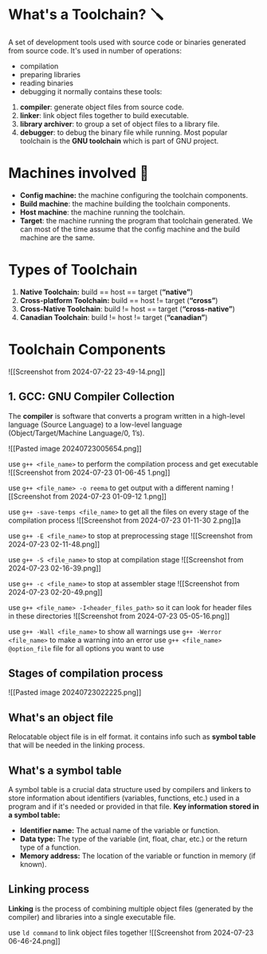 # What's a Toolchain? 🪛
A set of development tools used with source code or binaries generated from source code. It's used in number of operations:
- compilation
- preparing libraries
- reading binaries
- debugging
it normally contains these tools:
1. **compiler**: generate object files from source code.
2. **linker**: link object files together to build executable.
3. **library archiver**: to group a set of object files to a library file.
4. **debugger**: to debug the binary file while running.
Most popular toolchain is the **GNU toolchain** which is part of GNU project.

# Machines involved 🎰
- **Config machine:** the machine configuring the toolchain components.
- **Build machine**: the machine building the toolchain components.
- **Host machine**: the machine running the toolchain.
- **Target**: the machine running the program that toolchain generated.
We can most of the time assume that the config machine and the build machine are the same.
# Types of Toolchain
1. **Native Toolchain:** build == host == target (**“native”**)
3. **Cross-platform Toolchain:** build == host != target (**“cross”**)
4. **Cross-Native Toolchain**: build != host == target (**“cross-native”**)
5. **Canadian Toolchain**: build != host != target (**“canadian”**)
# Toolchain Components 

![[Screenshot from 2024-07-22 23-49-14.png]]

## 1. GCC: GNU Compiler Collection
The **compiler** is software that converts a program written in a high-level language (Source Language) to a low-level language (Object/Target/Machine Language/0, 1’s).

![[Pasted image 20240723005654.png]]

use `g++ <file_name>` to perform the compilation process and get executable
![[Screenshot from 2024-07-23 01-06-45 1.png]]

use `g++ <file_name> -o reema` to get output with a different naming
![[Screenshot from 2024-07-23 01-09-12 1.png]]

use `g++ -save-temps <file_name>` to get all the files on every stage of the compilation process
![[Screenshot from 2024-07-23 01-11-30 2.png]]a

use `g++ -E <file_name>` to stop at preprocessing stage
![[Screenshot from 2024-07-23 02-11-48.png]]

use `g++ -S <file_name>` to stop at compilation stage
![[Screenshot from 2024-07-23 02-16-39.png]]

use `g++ -c <file_name>` to  stop at assembler stage
![[Screenshot from 2024-07-23 02-20-49.png]]

use `g++ <file_name> -I<header_files_path>` so it can look for header files in these directories
![[Screenshot from 2024-07-23 05-05-16.png]]

use `g++ -Wall <file_name>` to show all warnings 
use `g++ -Werror <file_name>` to make a warning into an error
use `g++ <file_name> @option_file` file for all options you want to use


## Stages of compilation process
![[Pasted image 20240723022225.png]]
## What's an object file
Relocatable object file is in elf format. it contains info such as **symbol table** that will be needed in the linking process.
## What's a symbol table
A symbol table is a crucial data structure used by compilers and linkers to store information about identifiers (variables, functions, etc.) used in a program and if it's needed or provided in that file.
**Key information stored in a symbol table:**
- **Identifier name:** The actual name of the variable or function.
- **Data type:** The type of the variable (int, float, char, etc.) or the return type of a function.
- **Memory address:** The location of the variable or function in memory (if known).

## Linking process
**Linking** is the process of combining multiple object files (generated by the compiler) and libraries into a single executable file.

use `ld command` to link object files together
![[Screenshot from 2024-07-23 06-46-24.png]]